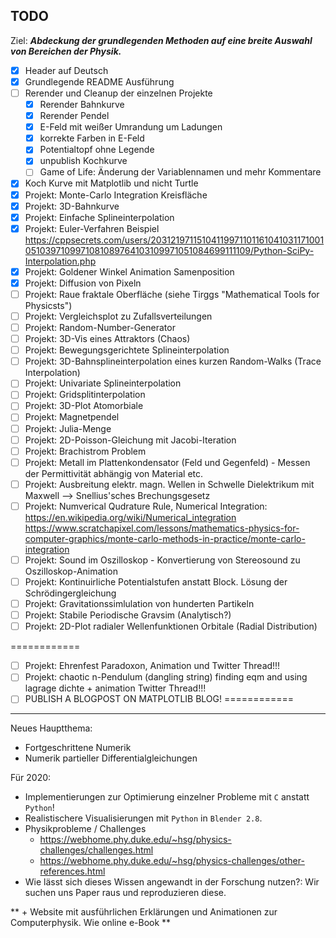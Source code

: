 ## TODO

Ziel: ***Abdeckung der grundlegenden Methoden auf eine breite Auswahl von Bereichen der Physik.***

+ [X] Header auf Deutsch
+ [X] Grundlegende README Ausführung
+ [ ] Rerender und Cleanup der einzelnen Projekte
	+ [X] Rerender Bahnkurve
	+ [X] Rerender Pendel
	+ [X] E-Feld mit weißer Umrandung um Ladungen
	+ [X] korrekte Farben in E-Feld
	+ [X] Potentialtopf ohne Legende
	+ [X] unpublish Kochkurve 
	+ [ ] Game of Life: Änderung der Variablennamen und mehr Kommentare
+ [X] Koch Kurve mit Matplotlib und nicht Turtle
+ [X] Projekt: Monte-Carlo Integration Kreisfläche
+ [X] Projekt: 3D-Bahnkurve
+ [X] Projekt: Einfache Splineinterpolation
+ [X] Projekt: Euler-Verfahren Beispiel
https://cppsecrets.com/users/203121971151041199711011610410311710010510397109971081089764103109971051084699111109/Python-SciPy-Interpolation.php
+ [X] Projekt: Goldener Winkel Animation Samenposition
+ [X] Projekt: Diffusion von Pixeln
+ [ ] Projekt: Raue fraktale Oberfläche (siehe Tirggs "Mathematical Tools for Physicsts")
+ [ ] Projekt: Vergleichsplot zu Zufallsverteilungen
+ [ ] Projekt: Random-Number-Generator
+ [ ] Projekt: 3D-Vis eines Attraktors (Chaos)
+ [ ] Projekt: Bewegungsgerichtete Splineinterpolation
+ [ ] Projekt: 3D-Bahnsplineinterpolation eines kurzen Random-Walks (Trace Interpolation)
+ [ ] Projekt: Univariate Splineinterpolation
+ [ ] Projekt: Gridsplitinterpolation
+ [ ] Projekt: 3D-Plot Atomorbiale
+ [ ] Projekt: Magnetpendel
+ [ ] Projekt: Julia-Menge
+ [ ] Projekt: 2D-Poisson-Gleichung mit Jacobi-Iteration
+ [ ] Projekt: Brachistrom Problem
+ [ ] Projekt: Metall im Plattenkondensator (Feld und Gegenfeld) - Messen der Permittivität abhängig von Material etc.
+ [ ] Projekt: Ausbreitung elektr. magn. Wellen in Schwelle Dielektrikum mit Maxwell --> Snellius'sches Brechungsgesetz
+ [ ] Projekt: Numverical Qudrature Rule, Numerical Integration: https://en.wikipedia.org/wiki/Numerical_integration
https://www.scratchapixel.com/lessons/mathematics-physics-for-computer-graphics/monte-carlo-methods-in-practice/monte-carlo-integration
+ [ ] Projekt: Sound im Oszilloskop - Konvertierung von Stereosound zu Oszilloskop-Animation
+ [ ] Projekt: Kontinuirliche Potentialstufen anstatt Block. Lösung der Schrödingergleichung
+ [ ] Projekt: Gravitationssimlulation von hunderten Partikeln
+ [ ] Projekt: Stabile Periodische Gravsim (Analytisch?)
+ [ ] Projekt: 2D-Plot radialer Wellenfunktionen Orbitale (Radial Distribution) 

============
+ [ ] Projekt: Ehrenfest Paradoxon, Animation und Twitter Thread!!!
+ [ ] Projekt: chaotic n-Pendulum (dangling string) finding eqm and using lagrage dichte + animation Twitter Thread!!!
+ [ ] PUBLISH A BLOGPOST ON MATPLOTLIB BLOG!
============

-----

Neues Hauptthema:
+ Fortgeschrittene Numerik
+ Numerik partieller Differentialgleichungen

Für 2020: 
+ Implementierungen zur Optimierung einzelner Probleme mit `C` anstatt `Python`!
+ Realistischere Visualisierungen mit `Python` in `Blender 2.8`.
+ Physikprobleme / Challenges
    + https://webhome.phy.duke.edu/~hsg/physics-challenges/challenges.html
    + https://webhome.phy.duke.edu/~hsg/physics-challenges/other-references.html
+ Wie lässt sich dieses Wissen angewandt in der Forschung nutzen?: Wir suchen uns Paper raus und reproduzieren diese.

** + Website mit ausführlichen Erklärungen und Animationen zur Computerphysik. Wie online e-Book **

